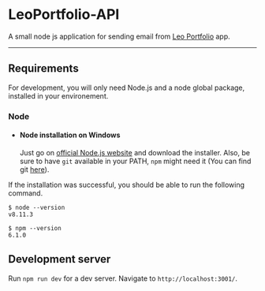 # LeoPortfolio-API

  A small node js application for sending email from [Leo Portfolio](https://leoportfolio.web.app/) app.
  
 
---
## Requirements

For development, you will only need Node.js and a node global package, installed in your environement.

### Node
- #### Node installation on Windows

  Just go on [official Node.js website](https://nodejs.org/) and download the installer.
Also, be sure to have `git` available in your PATH, `npm` might need it (You can find git [here](https://git-scm.com/)).

If the installation was successful, you should be able to run the following command.

    $ node --version
    v8.11.3

    $ npm --version
    6.1.0

## Development server

Run `npm run dev` for a dev server. Navigate to `http://localhost:3001/`.
